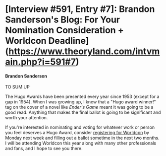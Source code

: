 # [Interview #591, Entry #7]: Brandon Sanderson's Blog: For Your Nomination Consideration + Worldcon Deadline](https://www.theoryland.com/intvmain.php?i=591#7)

#### Brandon Sanderson

TO SUM UP
  
The Hugo Awards have been presented every year since 1953 (except for a gap in 1954). When I was growing up, I knew that a "Hugo award winner!" tag on the cover of a novel like
*Ender's Game*
meant it was going to be a good read. Anything that makes the final ballot is going to be significant and worth your attention.

If you're interested in nominating and voting for whatever work or person you feel deserves a Hugo Award, consider
[registering for Worldcon](http://www.renovationsf.org/register.php)
by Monday next week and filling out a ballot sometime in the next two months. I will be attending Worldcon this year along with many other professionals and fans, and I hope to see you there.

